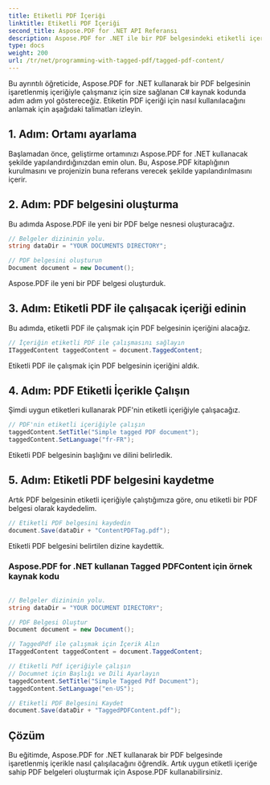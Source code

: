 ```yaml
---
title: Etiketli PDF İçeriği
linktitle: Etiketli PDF İçeriği
second_title: Aspose.PDF for .NET API Referansı
description: Aspose.PDF for .NET ile bir PDF belgesindeki etiketli içerikle nasıl çalışacağınızı öğrenin. Etiketleri kullanmak için adım adım kılavuz.
type: docs
weight: 200
url: /tr/net/programming-with-tagged-pdf/tagged-pdf-content/
---
```

Bu ayrıntılı öğreticide, Aspose.PDF for .NET kullanarak bir PDF belgesinin işaretlenmiş içeriğiyle çalışmanız için size sağlanan C# kaynak kodunda adım adım yol göstereceğiz. Etiketin PDF içeriği için nasıl kullanılacağını anlamak için aşağıdaki talimatları izleyin.

## 1. Adım: Ortamı ayarlama

Başlamadan önce, geliştirme ortamınızı Aspose.PDF for .NET kullanacak şekilde yapılandırdığınızdan emin olun. Bu, Aspose.PDF kitaplığının kurulmasını ve projenizin buna referans verecek şekilde yapılandırılmasını içerir.

## 2. Adım: PDF belgesini oluşturma

Bu adımda Aspose.PDF ile yeni bir PDF belge nesnesi oluşturacağız.

```csharp
// Belgeler dizininin yolu.
string dataDir = "YOUR DOCUMENTS DIRECTORY";

// PDF belgesini oluşturun
Document document = new Document();
```

Aspose.PDF ile yeni bir PDF belgesi oluşturduk.

## 3. Adım: Etiketli PDF ile çalışacak içeriği edinin

Bu adımda, etiketli PDF ile çalışmak için PDF belgesinin içeriğini alacağız.

```csharp
// İçeriğin etiketli PDF ile çalışmasını sağlayın
ITaggedContent taggedContent = document.TaggedContent;
```

Etiketli PDF ile çalışmak için PDF belgesinin içeriğini aldık.

## 4. Adım: PDF Etiketli İçerikle Çalışın

Şimdi uygun etiketleri kullanarak PDF'nin etiketli içeriğiyle çalışacağız.

```csharp
// PDF'nin etiketli içeriğiyle çalışın
taggedContent.SetTitle("Simple tagged PDF document");
taggedContent.SetLanguage("fr-FR");
```

Etiketli PDF belgesinin başlığını ve dilini belirledik.

## 5. Adım: Etiketli PDF belgesini kaydetme

Artık PDF belgesinin etiketli içeriğiyle çalıştığımıza göre, onu etiketli bir PDF belgesi olarak kaydedelim.

```csharp
// Etiketli PDF belgesini kaydedin
document.Save(dataDir + "ContentPDFTag.pdf");
```

Etiketli PDF belgesini belirtilen dizine kaydettik.

### Aspose.PDF for .NET kullanan Tagged PDFContent için örnek kaynak kodu 

```csharp

// Belgeler dizininin yolu.
string dataDir = "YOUR DOCUMENT DIRECTORY";

// PDF Belgesi Oluştur
Document document = new Document();

// TaggedPdf ile çalışmak için İçerik Alın
ITaggedContent taggedContent = document.TaggedContent;

// Etiketli Pdf içeriğiyle çalışın
// Documnet için Başlığı ve Dili Ayarlayın
taggedContent.SetTitle("Simple Tagged Pdf Document");
taggedContent.SetLanguage("en-US");

// Etiketli PDF Belgesini Kaydet
document.Save(dataDir + "TaggedPDFContent.pdf");

```
## Çözüm

Bu eğitimde, Aspose.PDF for .NET kullanarak bir PDF belgesinde işaretlenmiş içerikle nasıl çalışılacağını öğrendik. Artık uygun etiketli içeriğe sahip PDF belgeleri oluşturmak için Aspose.PDF kullanabilirsiniz.
